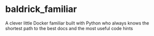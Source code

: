 # baldrick_familiar
A clever little Docker familiar built with Python who always knows the shortest path to the best docs and the most useful code hints
